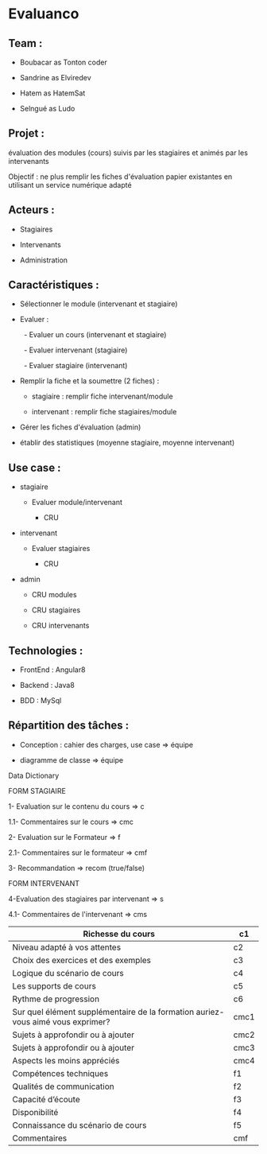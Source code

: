 # Evaluanco

## Team :

- Boubacar as Tonton coder

- Sandrine as Elviredev

- Hatem as HatemSat

- Selngué as Ludo

## Projet :

évaluation des modules (cours) suivis par les stagiaires et animés par les intervenants

Objectif : ne plus remplir les fiches d'évaluation papier existantes en utilisant un service numérique adapté



## Acteurs :

- Stagiaires

- Intervenants

- Administration



## Caractéristiques :

- Sélectionner le module (intervenant et stagiaire)

- Evaluer :

        - Evaluer un cours (intervenant et stagiaire)

        - Evaluer intervenant (stagiaire)

        - Evaluer stagiaire (intervenant)



- Remplir la fiche et la soumettre (2 fiches) : 
  
  - stagiaire : remplir fiche intervenant/module
  
  - intervenant : remplir fiche stagiaires/module

- Gérer les fiches d'évaluation (admin)

- établir des statistiques (moyenne stagiaire, moyenne intervenant)
  
  

## Use case :

- stagiaire
  
  - Evaluer module/intervenant
    
    - CRU
    
    

- intervenant
  
  - Evaluer stagiaires
    
    - CRU
    
    
    
     

- admin
  
  - CRU modules
  
  - CRU stagiaires
  
  - CRU intervenants
    
    
    
     

## Technologies :

- FrontEnd : Angular8

- Backend : Java8

- BDD : MySql





## Répartition des tâches :

- Conception : cahier des charges, use case => équipe

- diagramme de classe => équipe



Data Dictionary

FORM STAGIAIRE

1- Evaluation sur le contenu du cours => c

1.1- Commentaires sur le cours => cmc

2- Evaluation sur le Formateur => f

2.1- Commentaires sur le formateur => cmf

3- Recommandation => recom (true/false)

FORM INTERVENANT

4-Evaluation des stagiaires par intervenant => s

4.1- Commentaires de l'intervenant => cms

| Richesse du cours                                                               | c1   |
| ------------------------------------------------------------------------------- | ---- |
| Niveau adapté à vos attentes                                                    | c2   |
| Choix des exercices et des exemples                                             | c3   |
| Logique du scénario de cours                                                    | c4   |
| Les supports de cours                                                           | c5   |
| Rythme de progression                                                           | c6   |
| Sur quel élément supplémentaire de la formation auriez-vous aimé vous exprimer? | cmc1 |
| Sujets à approfondir ou à ajouter                                               | cmc2 |
| Sujets à approfondir ou à ajouter                                               | cmc3 |
| Aspects les moins appréciés                                                     | cmc4 |
| Compétences techniques                                                          | f1   |
| Qualités de communication                                                       | f2   |
| Capacité d’écoute                                                               | f3   |
| Disponibilité                                                                   | f4   |
| Connaissance du scénario de cours                                               | f5   |
| Commentaires                                                                    | cmf  |












































